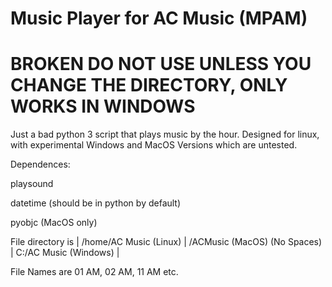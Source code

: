 # Music Player for AC Music (MPAM)
# BROKEN DO NOT USE UNLESS YOU CHANGE THE DIRECTORY, ONLY WORKS IN WINDOWS
Just a bad python 3 script that plays music by the hour.
Designed for linux, with experimental Windows and MacOS Versions which are untested.


Dependences:

playsound
	
datetime (should be in python by default)

pyobjc (MacOS only)


File directory is | /home/AC Music (Linux) | /ACMusic (MacOS) (No Spaces) | C:/AC Music (Windows) |

File Names are 01 AM, 02 AM, 11 AM etc.

